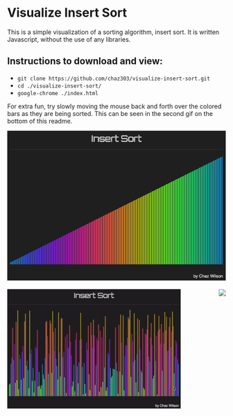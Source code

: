 # Visualize Insert Sort

This is a simple visualization of a sorting algorithm, insert sort. It is written Javascript, without the use of any libraries.

## Instructions to download and view:

* `git clone https://github.com/chaz303/visualize-insert-sort.git`
* `cd ./visualize-insert-sort/`
* `google-chrome ./index.html`

For extra fun, try slowly moving the mouse back and forth over the colored bars as they are being sorted. This can be seen in the second gif on the bottom of this readme.

<div align="center">
<img src="./img/insertsort.png"><br><br>
  <div>
  <div style="float:left; overflow:hidden"><img src="./img/insertsort1.gif"></div>
  <div style="float:right; overflow:hidden"><img src="./img/insertsort2.gif"></div>
  </div>
</div>
